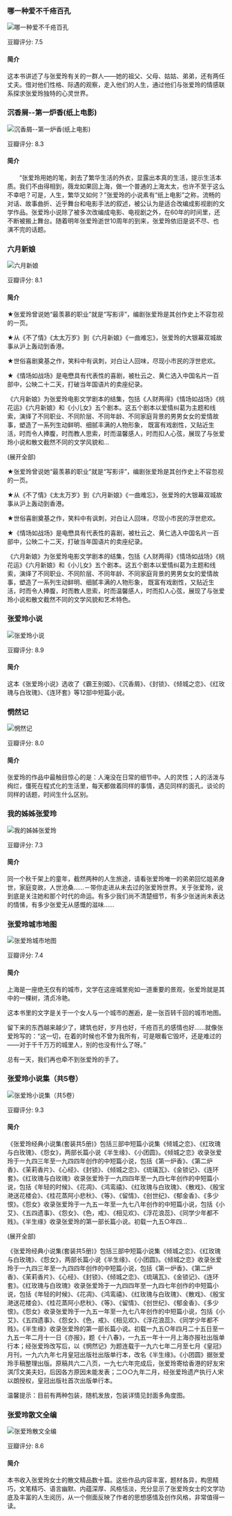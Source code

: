 

### 哪一种爱不千疮百孔

![哪一种爱不千疮百孔](https://img3.doubanio.com/view/subject/l/public/s8908541.jpg)

豆瓣评分: 7.5

#### 简介

这本书讲述了与张爱玲有关的一群人——她的祖父、父母、姑姑、弟弟，还有两任丈夫。借对他们性格、际遇的观察，走入他们的人生，通过他们与张爱玲的情感联系探求张爱玲独特的心灵世界。



### 沉香屑--第一炉香(纸上电影)

![沉香屑--第一炉香(纸上电影)](https://img3.doubanio.com/view/subject/l/public/s1441221.jpg)

豆瓣评分: 8.3

#### 简介

　　“张爱玲用她的笔，剥去了繁华生活的外衣，显露出本真的生活，提示生活本质。我们不由得相到，薇龙如果回上海，做一个普通的上海太太，也许不至于这么不幸吧？可是，人生，繁华又如何？”张爱玲的小说素有“纸上电影”之称，流畅的对话、故事曲折、近乎舞台和电影手法的叙述，被公认为是适合改编成影视剧的文学作品。张爱玲小说除了被多次改编成电影、电视剧之外，在60年的时间里，还不断被搬上舞台。随着明年张爱玲逝世10周年的到来，张爱玲依旧是说不尽、也演不完的话题。



### 六月新娘

![六月新娘](https://img3.doubanio.com/view/subject/l/public/s28306000.jpg)

豆瓣评分: 8.1

#### 简介

★张爱玲曾说她“最羡慕的职业”就是“写影评”，编剧张爱玲是其创作史上不容忽视的一页。

★从《不了情》《太太万岁》到《六月新娘》《一曲难忘》，张爱玲的大银幕双城故事从沪上轰动到香港。

★世俗喜剧奠基之作，笑料中有讽刺，对白让人回味，尽现小市民的浮世悲欢。

★《情场如战场》是电懋具有代表性的喜剧，被杜云之、黄仁选入中国名片一百部中，公映二十二天，打破当年国语片的卖座纪录。

《六月新娘》为张爱玲电影文学剧本的结集，包括《人财两得》《情场如战场》《桃花运》《六月新娘》和《小儿女》五个剧本。这五个剧本以爱情纠葛为主题和线索，演绎了不同职业、不同阶层、不同年龄、不同家庭背景的男男女女的爱情故事，塑造了一系列生动鲜明、细腻丰满的人物形象， 既富有戏剧性，又贴近生活，时而令人捧腹，时而教人思索，时而温馨感人，时而扣人心弦，展现了与张爱玲小说和散文截然不同的文学风貌和...

(展开全部)

★张爱玲曾说她“最羡慕的职业”就是“写影评”，编剧张爱玲是其创作史上不容忽视的一页。

★从《不了情》《太太万岁》到《六月新娘》《一曲难忘》，张爱玲的大银幕双城故事从沪上轰动到香港。

★世俗喜剧奠基之作，笑料中有讽刺，对白让人回味，尽现小市民的浮世悲欢。

★《情场如战场》是电懋具有代表性的喜剧，被杜云之、黄仁选入中国名片一百部中，公映二十二天，打破当年国语片的卖座纪录。

《六月新娘》为张爱玲电影文学剧本的结集，包括《人财两得》《情场如战场》《桃花运》《六月新娘》和《小儿女》五个剧本。这五个剧本以爱情纠葛为主题和线索，演绎了不同职业、不同阶层、不同年龄、不同家庭背景的男男女女的爱情故事，塑造了一系列生动鲜明、细腻丰满的人物形象， 既富有戏剧性，又贴近生活，时而令人捧腹，时而教人思索，时而温馨感人，时而扣人心弦，展现了与张爱玲小说和散文截然不同的文学风貌和艺术特色。



### 张爱玲小说

![张爱玲小说](https://img3.doubanio.com/view/subject/l/public/s1082321.jpg)

豆瓣评分: 8.9

#### 简介

这本《张爱玲小说》选收了《霸王别姬》、《沉香屑》、《封锁》、《倾城之恋》、《红玫瑰与白玫瑰》、《连环套》等12部中短篇小说。



### 惘然记

![惘然记](https://img1.doubanio.com/view/subject/l/public/s1077098.jpg)

豆瓣评分: 8.0

#### 简介

张爱玲的作品中最触目惊心的是：人淹没在日常的细节中。人的灵性；人的活泼与绚烂，僵死在程式化的生活里，每天都做着同样的事情，遇见同样的面孔，谈论的同样的话题，时间生什么区别。



### 我的姊姊张爱玲

![我的姊姊张爱玲](https://img3.doubanio.com/view/subject/l/public/s1155783.jpg)

豆瓣评分: 7.3

#### 简介

同一个秋千架上的童年，截然两种的人生旅途，请看张爱玲唯一的弟弟回忆姐弟身世，家庭变故，人世沧桑……－带你走进从未去过的张爱玲世界。关于张爱玲，说到底是关注她和那个时代的命运。有多少我们尚不清楚细节，有多少张迷尚未表达的情愫，有多少张爱无从感慨的滋味……



### 张爱玲城市地图

![张爱玲城市地图](https://img3.doubanio.com/view/subject/l/public/s4398856.jpg)

豆瓣评分: 7.4

#### 简介

上海是一座绝无仅有的城市，文学在这座城里宛如一道重要的景观，张爱玲就是其中的一棵树，清贞冷艳。

这本书里的文字是关于一个女人与一个城市的邂逅，是一张百转千回的城市地图。

留下来的东西越来越少了，建筑也好，岁月也好，千疮百孔的感情也好……就像张爱玲写的：“这一切，在着的时候也不曾为我所有，可是眼看它毁坏，还是难过的 ——对于千千万万的城里人，别的也没有什么了呀。”

总有一天，我们再也牵不到张爱玲的手了。



### 张爱玲小说集（共5卷）

![张爱玲小说集（共5卷）](https://img1.doubanio.com/view/subject/l/public/s25804967.jpg)

豆瓣评分: 9.3

#### 简介

《张爱玲经典小说集(套装共5册)》包括三部中短篇小说集《倾城之恋》、《红玫瑰与白玫瑰》、《怨女》，两部长篇小说《半生缘》、《小团圆》。《倾城之恋》收录张爱玲于一九四三年至一九四四年创作的中短篇小说，包括《第一炉香》、《第二炉香》、《茉莉香片》、《心经》、《封锁》、《倾城之恋》、《琉璃瓦》、《金锁记》、《连环套》。《红玫瑰与白玫瑰》收录张爱玲于一九四四年至一九四七年创作的中短篇小说，包括《年轻的时候》、《花凋》、《鸿鸾禧》、《红玫瑰与白玫瑰》、《散戏》、《殷宝滟送花楼会》、《桂花蒸阿小悲秋》、《等》、《留情》、《创世纪》、《郁金香》、《多少恨》。《怨女》收录张爱玲于一九五一年至一九七八年创作的中短篇小说，包括《小艾》、《五四遗事》、《怨女》、《色，戒》、《相见欢》、《浮花浪蕊》、《同学少年都不贱》。《半生缘》收录张爱玲的第一部长篇小说。初载一九五○年四...

(展开全部)

《张爱玲经典小说集(套装共5册)》包括三部中短篇小说集《倾城之恋》、《红玫瑰与白玫瑰》、《怨女》，两部长篇小说《半生缘》、《小团圆》。《倾城之恋》收录张爱玲于一九四三年至一九四四年创作的中短篇小说，包括《第一炉香》、《第二炉香》、《茉莉香片》、《心经》、《封锁》、《倾城之恋》、《琉璃瓦》、《金锁记》、《连环套》。《红玫瑰与白玫瑰》收录张爱玲于一九四四年至一九四七年创作的中短篇小说，包括《年轻的时候》、《花凋》、《鸿鸾禧》、《红玫瑰与白玫瑰》、《散戏》、《殷宝滟送花楼会》、《桂花蒸阿小悲秋》、《等》、《留情》、《创世纪》、《郁金香》、《多少恨》。《怨女》收录张爱玲于一九五一年至一九七八年创作的中短篇小说，包括《小艾》、《五四遗事》、《怨女》、《色，戒》、《相见欢》、《浮花浪蕊》、《同学少年都不贱》。《半生缘》收录张爱玲的第一部长篇小说。初载一九五○年四月二十五日至一九五一年二月十一日《亦报》，题《十八春》，一九五一年十一月上海亦报社出版单行本；经张爱玲改写后，以《惘然记》为题连载于一九六七年二月至七月《皇冠》月刊，一九六九年七月皇冠出版社出版单行本，改名《半生缘》。《小团圆》据张爱玲手稿整理出版。原稿共六二八页，一九七六年完成后，张爱玲寄给香港的好友宋淇邝文美夫妇，后因各方原因未能发表；二○○九年二月，经张爱玲遗产执行人宋以朗授权，皇冠出版社首次出版单行本。



温馨提示：目前有两种包装，随机发放，包装详情见封面多角度图。



### 张爱玲散文全编

![张爱玲散文全编](https://img1.doubanio.com/view/subject/l/public/s2735367.jpg)

豆瓣评分: 8.6

#### 简介

本书收入张爱玲女士的散文精品数十篇。这些作品内容丰富，题材各异，构思精巧，文笔精巧、语言幽默、内蕴深厚、风格恬淡，充分显示了张爱玲女士的文学功底及丰富的人生阅历，从一个侧面反映了作者的思想感情及创作风格，非常值得一读。



